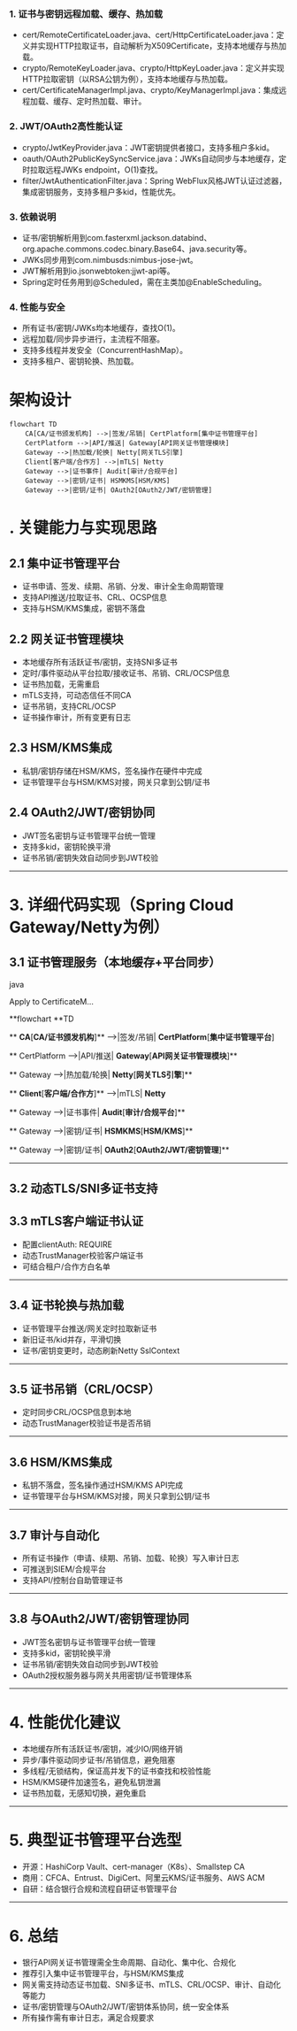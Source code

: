 ### 1. 证书与密钥远程加载、缓存、热加载

* cert/RemoteCertificateLoader.java、cert/HttpCertificateLoader.java：定义并实现HTTP拉取证书，自动解析为X509Certificate，支持本地缓存与热加载。
* crypto/RemoteKeyLoader.java、crypto/HttpKeyLoader.java：定义并实现HTTP拉取密钥（以RSA公钥为例），支持本地缓存与热加载。
* cert/CertificateManagerImpl.java、crypto/KeyManagerImpl.java：集成远程加载、缓存、定时热加载、审计。

### 2. JWT/OAuth2高性能认证

* crypto/JwtKeyProvider.java：JWT密钥提供者接口，支持多租户多kid。
* oauth/OAuth2PublicKeySyncService.java：JWKs自动同步与本地缓存，定时拉取远程JWKs endpoint，O(1)查找。
* filter/JwtAuthenticationFilter.java：Spring WebFlux风格JWT认证过滤器，集成密钥服务，支持多租户多kid，性能优先。

### 3. 依赖说明

* 证书/密钥解析用到com.fasterxml.jackson.databind、org.apache.commons.codec.binary.Base64、java.security等。
* JWKs同步用到com.nimbusds:nimbus-jose-jwt。
* JWT解析用到io.jsonwebtoken:jjwt-api等。
* Spring定时任务用到@Scheduled，需在主类加@EnableScheduling。

### 4. 性能与安全

* 所有证书/密钥/JWKs均本地缓存，查找O(1)。
* 远程加载/同步异步进行，主流程不阻塞。
* 支持多线程并发安全（ConcurrentHashMap）。
* 支持多租户、密钥轮换、热加载。

# 架构设计

```mermaid
flowchart TD
    CA[CA/证书颁发机构] -->|签发/吊销| CertPlatform[集中证书管理平台]
    CertPlatform -->|API/推送| Gateway[API网关证书管理模块]
    Gateway -->|热加载/轮换| Netty[网关TLS引擎]
    Client[客户端/合作方] -->|mTLS| Netty
    Gateway -->|证书事件| Audit[审计/合规平台]
    Gateway -->|密钥/证书| HSMKMS[HSM/KMS]
    Gateway -->|密钥/证书| OAuth2[OAuth2/JWT/密钥管理]
```

# . 关键能力与实现思路

## 2.1 集中证书管理平台

* 证书申请、签发、续期、吊销、分发、审计全生命周期管理
* 支持API推送/拉取证书、CRL、OCSP信息
* 支持与HSM/KMS集成，密钥不落盘

## 2.2 网关证书管理模块

* 本地缓存所有活跃证书/密钥，支持SNI多证书
* 定时/事件驱动从平台拉取/接收证书、吊销、CRL/OCSP信息
* 证书热加载，无需重启
* mTLS支持，可动态信任不同CA
* 证书吊销，支持CRL/OCSP
* 证书操作审计，所有变更有日志

## 2.3 HSM/KMS集成

* 私钥/密钥存储在HSM/KMS，签名操作在硬件中完成
* 证书管理平台与HSM/KMS对接，网关只拿到公钥/证书

## 2.4 OAuth2/JWT/密钥协同

* JWT签名密钥与证书管理平台统一管理
* 支持多kid，密钥轮换平滑
* 证书吊销/密钥失效自动同步到JWT校验

---

# 3. 详细代码实现（Spring Cloud Gateway/Netty为例）

## 3.1 证书管理服务（本地缓存+平台同步）

java

Apply to CertificateM...

**flowchart **TD

**    **CA**[**CA/证书颁发机构**]** -->|签发/吊销| **CertPlatform**[**集中证书管理平台**]

**    CertPlatform -->|API/推送| **Gateway**[**API网关证书管理模块**]**

**    Gateway -->|热加载/轮换| **Netty**[**网关TLS引擎**]**

**    **Client**[**客户端/合作方**]** -->|mTLS| **Netty**

**    Gateway -->|证书事件| **Audit**[**审计/合规平台**]**

**    Gateway -->|密钥/证书| **HSMKMS**[**HSM/KMS**]**

**    Gateway -->|密钥/证书| **OAuth2**[**OAuth2/JWT/密钥管理**]**

---

## 3.2 动态TLS/SNI多证书支持

## 3.3 mTLS客户端证书认证

* 配置clientAuth: REQUIRE
* 动态TrustManager校验客户端证书
* 可结合租户/合作方白名单

---

## 3.4 证书轮换与热加载

* 证书管理平台推送/网关定时拉取新证书
* 新旧证书/kid并存，平滑切换
* 证书/密钥变更时，动态刷新Netty SslContext

---

## 3.5 证书吊销（CRL/OCSP）

* 定时同步CRL/OCSP信息到本地
* 动态TrustManager校验证书是否吊销

---

## 3.6 HSM/KMS集成

* 私钥不落盘，签名操作通过HSM/KMS API完成
* 证书管理平台与HSM/KMS对接，网关只拿到公钥/证书

---

## 3.7 审计与自动化

* 所有证书操作（申请、续期、吊销、加载、轮换）写入审计日志
* 可推送到SIEM/合规平台
* 支持API/控制台自助管理证书

---

## 3.8 与OAuth2/JWT/密钥管理协同

* JWT签名密钥与证书管理平台统一管理
* 支持多kid，密钥轮换平滑
* 证书吊销/密钥失效自动同步到JWT校验
* OAuth2授权服务器与网关共用密钥/证书管理体系

---

# 4. 性能优化建议

* 本地缓存所有活跃证书/密钥，减少IO/网络开销
* 异步/事件驱动同步证书/吊销信息，避免阻塞
* 多线程/无锁结构，保证高并发下的证书查找和校验性能
* HSM/KMS硬件加速签名，避免私钥泄漏
* 证书热加载，无感知切换，避免重启

---

# 5. 典型证书管理平台选型

* 开源：HashiCorp Vault、cert-manager（K8s）、Smallstep CA
* 商用：CFCA、Entrust、DigiCert、阿里云KMS/证书服务、AWS ACM
* 自研：结合银行合规和流程自研证书管理平台

---

# 6. 总结

* 银行API网关证书管理需全生命周期、自动化、集中化、合规化
* 推荐引入集中证书管理平台，与HSM/KMS集成
* 网关需支持动态证书加载、SNI多证书、mTLS、CRL/OCSP、审计、自动化等能力
* 证书/密钥管理与OAuth2/JWT/密钥体系协同，统一安全体系
* 所有操作需有审计日志，满足合规要求
